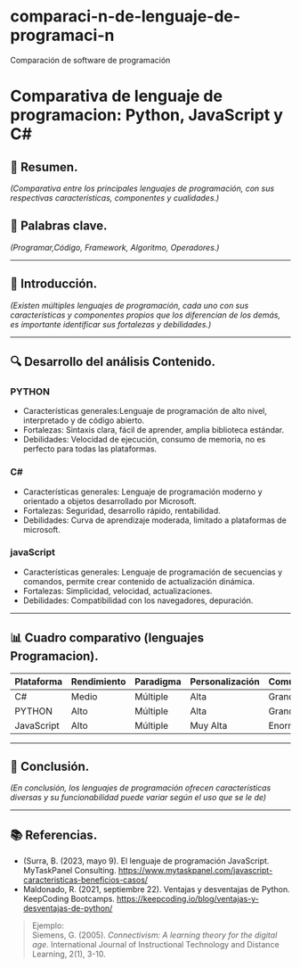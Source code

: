 # comparaci-n-de-lenguaje-de-programaci-n
Comparación de software de programación
# Comparativa de lenguaje de programacion: Python, JavaScript y C#

## 📝 Resumen.
*(Comparativa entre los principales lenguajes de programación, con sus respectivas características, componentes y cualidades.)*

## 🔑 Palabras clave.
*(Programar,Código, Framework, Algoritmo, Operadores.)*

---

## 🎯 Introducción.
*(Existen múltiples lenguajes de programación, cada uno con sus características y componentes propios que los diferencian de los demás, es importante identificar sus fortalezas y debilidades.)*

---

## 🔍 Desarrollo del análisis Contenido.

### PYTHON
- Características generales:Lenguaje de programación de alto nivel, interpretado y de código abierto.
- Fortalezas: Sintaxis clara, fácil de aprender, amplia biblioteca estándar.
- Debilidades: Velocidad de ejecución, consumo de memoria, no es perfecto para todas las plataformas.
### C#
- Características generales: Lenguaje de programación moderno y orientado a objetos desarrollado por Microsoft.
- Fortalezas: Seguridad, desarrollo rápido, rentabilidad.
- Debilidades: Curva de aprendizaje moderada, limitado a plataformas de microsoft.

### javaScript
- Características generales: Lenguaje de programación de secuencias y comandos, permite crear contenido de actualización dinámica.
- Fortalezas: Simplicidad, velocidad, actualizaciones.
- Debilidades: Compatibilidad con los navegadores, depuración.

---

## 📊 Cuadro comparativo (lenguajes Programacion).

| Plataforma | Rendimiento | Paradigma | Personalización | Comunidad |
|------------|-----------  |-----------|-----------------|---------  |
| C#         |    Medio    |  Múltiple |      Alta       |  Grande   |
| PYTHON     |    Alto     |  Múltiple |      Alta       |  Grande   |
| JavaScript |    Alto     |  Múltiple |     Muy Alta    |  Enorme   |

---

## 🧠 Conclusión.
*(En conclusión, los lenguajes de programación ofrecen características diversas y su funcionabilidad puede variar según el uso que se le de)*

---

## 📚 Referencias.
* (Surra, B. (2023, mayo 9). El lenguaje de programación JavaScript. MyTaskPanel Consulting. https://www.mytaskpanel.com/javascript-caracteristicas-beneficios-casos/
* Maldonado, R. (2021, septiembre 22). Ventajas y desventajas de Python. KeepCoding Bootcamps. https://keepcoding.io/blog/ventajas-y-desventajas-de-python/
> Ejemplo:  
> Siemens, G. (2005). *Connectivism: A learning theory for the digital age*. International Journal of Instructional Technology and Distance Learning, 2(1), 3-10.
